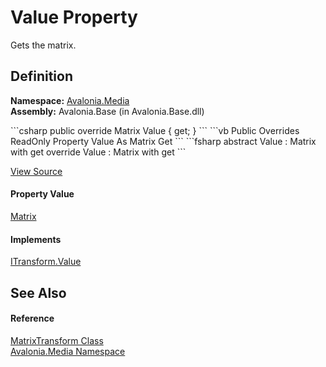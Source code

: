 # Value Property


Gets the matrix.



## Definition
**Namespace:** <a href="N_Avalonia_Media">Avalonia.Media</a>  
**Assembly:** Avalonia.Base (in Avalonia.Base.dll)

<Tabs groupId="api-code-preview">
<TabItem value="csharp" label="C#">
```csharp
public override Matrix Value { get; }
```
</TabItem>
<TabItem value="vb" label="VB">
```vb
Public Overrides ReadOnly Property Value As Matrix
	Get
```
</TabItem>
<TabItem value="fsharp" label="F#">
```fsharp
abstract Value : Matrix with get
override Value : Matrix with get
```
</TabItem>
</Tabs>



<a href="https://github.com/AvaloniaUI/Avalonia/tree/master/src/Avalonia.Base/Media/MatrixTransform.cs#L48" title="View the source code">View Source</a>



#### Property Value
<a href="T_Avalonia_Matrix">Matrix</a>

#### Implements
<a href="P_Avalonia_Media_ITransform_Value">ITransform.Value</a>  


## See Also


#### Reference
<a href="T_Avalonia_Media_MatrixTransform">MatrixTransform Class</a>  
<a href="N_Avalonia_Media">Avalonia.Media Namespace</a>  

